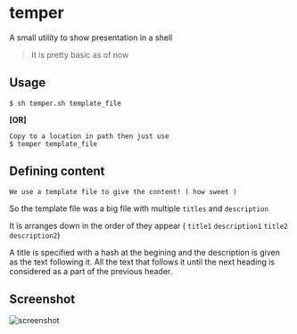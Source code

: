 # temper

A small utility to show presentation in a shell

> It is pretty basic as of now

## Usage

```
$ sh temper.sh template_file
```
**[OR]**
```
Copy to a location in path then just use
$ temper template_file
```

## Defining content

`We use a template file to give the content! ( how sweet )`

So the template file was a big file with multiple `titles` and `description`

It is arranges down in the order of they appear ( `title1` `description1` `title2` `description2`)

A title is specified with a hash at the begining and the description is given as the text following it.
All the text that follows it until the next heading is considered as a part of the previous header.

## Screenshot
![screenshot](http://i.imgur.com/ESKryfL.png)
